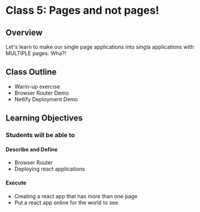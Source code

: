 # Class 5: Pages and not pages!

## Overview

Let's learn to make our single page applications into singla applications with MULTIPLE pages. Wha?!

## Class Outline

- Warm-up exercise
- Browser Router Demo
- Netlify Deployment Demo

## Learning Objectives

### Students will be able to

#### Describe and Define

- Browser Router
- Deploying react applications

#### Execute

- Creating a react app that has more than one page
- Put a react app online for the world to see
